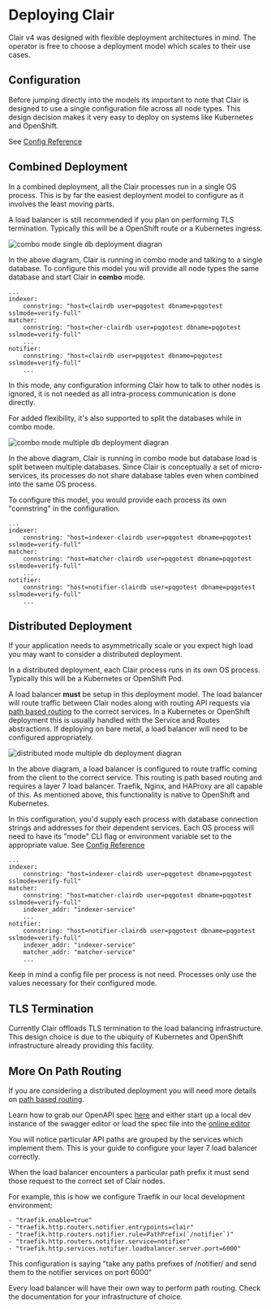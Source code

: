 # Deploying Clair

Clair v4 was designed with flexible deployment architectures in mind. The operator is free to choose a deployment model which scales to their use cases.

## Configuration

Before jumping directly into the models its important to note that Clair is designed to use a single configuration file across all node types. This design decision makes it very easy to deploy on systems like Kubernetes and OpenShift.

See [Config Reference](../reference/config.md)

## Combined Deployment

In a combined deployment, all the Clair processes run in a single OS process. This is by far the easiest deployment model to configure as it involves the least moving parts. 

A load balancer is still recommended if you plan on performing TLS termination. Typically this will be a OpenShift route or a Kubernetes ingress.

![combo mode single db deployment diagran](./clairv4_combo_single_db.png)

In the above diagram, Clair is running in combo mode and talking to a single database. To configure this model you will provide all node types the same database and start Clair in **combo** mode.

```
...
indexer:
    connstring: "host=clairdb user=pqgotest dbname=pqgotest sslmode=verify-full"
matcher:
    connstring: "host=cher-clairdb user=pqgotest dbname=pqgotest sslmode=verify-full"
    ...
notifier:
    connstring: "host=clairdb user=pqgotest dbname=pqgotest sslmode=verify-full"
    ...
```
In this mode, any configuration informing Clair how to talk to other nodes is ignored, it is not needed as all intra-process communication is done directly.

For added flexibility, it's also supported to split the databases while in combo mode.

![combo mode multiple db deployment diagran](./clairv4_combo_multi_db.png)

In the above diagram, Clair is running in combo mode but database load is split between multiple databases. Since Clair is conceptually a set of micro-services, its processes do not share database tables even when combined into the same OS process.

To configure this model, you would provide each process its own "connstring" in the configuration. 
```
...
indexer:
    connstring: "host=indexer-clairdb user=pqgotest dbname=pqgotest sslmode=verify-full"
matcher:
    connstring: "host=matcher-clairdb user=pqgotest dbname=pqgotest sslmode=verify-full"
    ...
notifier:
    connstring: "host=notifier-clairdb user=pqgotest dbname=pqgotest sslmode=verify-full"
    ...
```

## Distributed Deployment

If your application needs to asymmetrically scale or you expect high load you may want to consider a distributed deployment.

In a distributed deployment, each Clair process runs in its own OS process. Typically this will be a Kubernetes or OpenShift Pod.

A load balancer **must** be setup in this deployment model. The load balancer will route traffic between Clair nodes along with routing API requests via [path based routing](https://devcentral.f5.com/s/articles/the-three-http-routing-patterns-you-should-know-30764) to the correct services. In a Kubernetes or OpenShift deployment this is usually handled with the Service and Routes abstractions. If deploying on bare metal, a load balancer will need to be configured appropriately. 

![distributed mode multiple db deployment diagran](./clairv4_distributed_multi_db.png)

In the above diagram, a load balancer is configured to route traffic coming from the client to the correct service. This routing is path based routing and requires a layer 7 load balancer. Traefik, Nginx, and HAProxy are all capable of this. As mentioned above, this functionality is native to OpenShift and Kubernetes.

In this configuration, you'd supply each process with database connection strings and addresses for their dependent services. Each OS process will need to have its "mode" CLI flag or environment variable set to the appropriate value. 
See [Config Reference](../reference/config.md)


```
...
indexer:
    connstring: "host=indexer-clairdb user=pqgotest dbname=pqgotest sslmode=verify-full"
matcher:
    connstring: "host=matcher-clairdb user=pqgotest dbname=pqgotest sslmode=verify-full"
    indexer_addr: "indexer-service"
    ...
notifier:
    connstring: "host=notifier-clairdb user=pqgotest dbname=pqgotest sslmode=verify-full"
    indexer_addr: "indexer-service"
    matcher_addr: "matcher-service"
    ...
```

Keep in mind a config file per process is not need. Processes only use the values necessary for their configured mode.

## TLS Termination

Currently Clair offloads TLS termination to the load balancing infrastructure. This design choice is due to the ubiquity of Kubernetes and OpenShift infrastructure already providing this facility.

## More On Path Routing

If you are considering a distributed deployment you will need more details on [path based routing](https://devcentral.f5.com/s/articles/the-three-http-routing-patterns-you-should-know-30764). 

Learn how to grab our OpenAPI spec [here](./api.mw) and either start up a local dev instance of the swagger editor or load the spec file into the [online editor](https://petstore.swagger.io/#/)

You will notice particular API paths are grouped by the services which implement them. This is your guide to configure your layer 7 load balancer correctly. 

When the load balancer encounters a particular path prefix it must send those request to the correct set of Clair nodes. 

For example, this is how we configure Traefik in our local development environment:
```
- "traefik.enable=true"
- "traefik.http.routers.notifier.entrypoints=clair"
- "traefik.http.routers.notifier.rule=PathPrefix(`/notifier`)"
- "traefik.http.routers.notifier.service=notifier"
- "traefik.http.services.notifier.loadbalancer.server.port=6000"
```

This configuration is saying "take any paths prefixes of /notifier/ and send them to the notifier services on port 6000"

Every load balancer will have their own way to perform path routing. Check the documentation for your infrastructure of choice.

